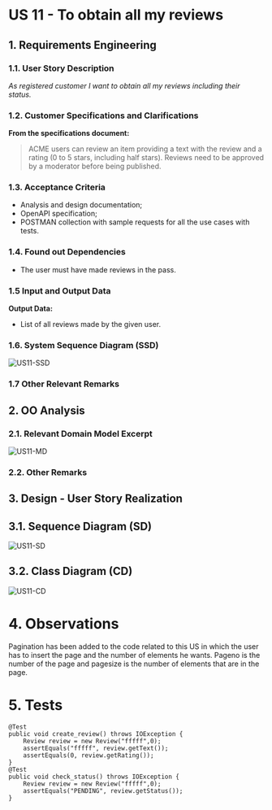 # US 11 - To obtain all my reviews


## 1. Requirements Engineering


### 1.1. User Story Description

*As registered customer I want to obtain all my reviews including their status.*

### 1.2. Customer Specifications and Clarifications



**From the specifications document:**

> ACME users can review an item providing a text with the review and a rating (0 to 5 stars, including half
stars). Reviews need to be approved by a moderator before being published.


### 1.3. Acceptance Criteria

* Analysis and design documentation;
* OpenAPI specification;
* POSTMAN collection with sample requests for all the use cases with tests.

### 1.4. Found out Dependencies

* The user must have made reviews in the pass.

### 1.5 Input and Output Data



**Output Data:**
* List of all reviews made by the given user.


### 1.6. System Sequence Diagram (SSD)



![US11-SSD](US11-SSD.svg)


### 1.7 Other Relevant Remarks




## 2. OO Analysis

### 2.1. Relevant Domain Model Excerpt

![US11-MD](US11-MD.svg)

### 2.2. Other Remarks





## 3. Design - User Story Realization



## 3.1. Sequence Diagram (SD)



![US11-SD](US11-SD.svg)

## 3.2. Class Diagram (CD)



![US11-CD](US11-CD.svg)

# 4. Observations

Pagination has been added to the code related to this US in which the user has to insert the page and the number of elements he wants.
Pageno is the number of the page and pagesize is the number of elements that are in the page.

# 5. Tests 

    @Test
    public void create_review() throws IOException {
        Review review = new Review("fffff",0);
        assertEquals("fffff", review.getText());
        assertEquals(0, review.getRating());
    }
    @Test
    public void check_status() throws IOException {
        Review review = new Review("fffff",0);
        assertEquals("PENDING", review.getStatus());
    }



